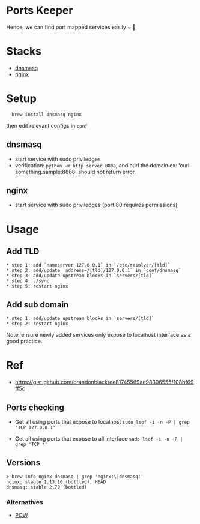 # Ports Keeper

Hence, we can find port mapped services easily ~ :100:

# Stacks

  - [dnsmasq](#dnsmasq)
  - [nginx](#nginx)

# Setup 

```
  brew install dnsmasq nginx
```

then edit relevant configs in `conf`

## dnsmasq

* start service with sudo priviledges
* verification: `python -m http.server 8888`, and curl the domain ex:
'curl something.sample:8888` should not return error.

## nginx 

* start service with sudo priviledges (port 80 requires permissions)

# Usage

## Add TLD

    * step 1: add `nameserver 127.0.0.1` in `/etc/resolver/[tld]`
    * step 2: add/update `address=/[tld]/127.0.0.1` in `conf/dnsmasq`
    * step 3: add/update upstream blocks in `servers/[tld]`
    * step 4: ./sync 
    * step 5: restart nginx

## Add sub domain

    * step 1: add/update upstream blocks in `servers/[tld]`
    * step 2: restart nginx

Note: ensure newly added services only expose to localhost interface as a good
practice.

# Ref

- https://gist.github.com/brandonblack/ee81745569ae98306555f108bf69ff5c

## Ports checking

- Get all using ports that expose to localhost
`sudo lsof -i -n -P | grep 'TCP 127.0.0.1'`

- Get all using ports that expose to all interface
`sudo lsof -i -n -P | grep 'TCP *'`

## Versions

```
> brew info nginx dnsmasq | grep 'nginx:\|dnsmasq:'
nginx: stable 1.13.10 (bottled), HEAD
dnsmasq: stable 2.79 (bottled)
```

### Alternatives

- [POW](http://pow.cx/manual.html)

